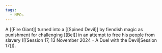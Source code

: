 ```yaml
---
tags:
  - NPCs
---
```

A [[Fire Giant]] turned into a [[Spined Devil]] by fiendish magic as punishment for challenging [[Bel]] in an attempt to free his people from slavery ([[Session 17, 13 November 2024 - A Duel with the Devil|Session 17]]).